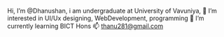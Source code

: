  Hi, I’m @Dhanushan, i am undergraduate at University of Vavuniya,
👀 I’m interested in UI/Ux designing, WebDevelopment, programming
🌱 I’m currently learning BICT Hons
📫 thanu281@gmail.com
